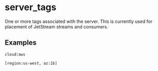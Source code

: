 # server_tags

One or more tags associated with the server. This is currently
used for placement of JetStream streams and consumers.

## Examples

```
cloud:aws
```
```
[region:us-west, az:1b]
```

